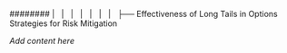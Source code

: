 ######## |   |   |   |   |   |   |   ├── Effectiveness of Long Tails in Options Strategies for Risk Mitigation

*Add content here*